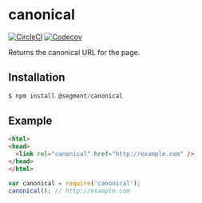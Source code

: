 # canonical

[![CircleCI](https://circleci.com/gh/segmentio/canonical.svg?style=shield&circle-token=bc7f4068e87cdf8f0f6c09da85701890a72cd735)](https://circleci.com/gh/segmentio/canonical)
[![Codecov](https://img.shields.io/codecov/c/github/segmentio/canonical/master.svg?maxAge=2592000)](https://codecov.io/gh/segmentio/canonical)

Returns the canonical URL for the page.

## Installation

```js
$ npm install @segment/canonical
```

## Example

```html
<html>
<head>
  <link rel="canonical" href="http://example.com" />
</head>
</html>
```

```js
var canonical = require('canonical');
canonical(); // http://example.com
```
